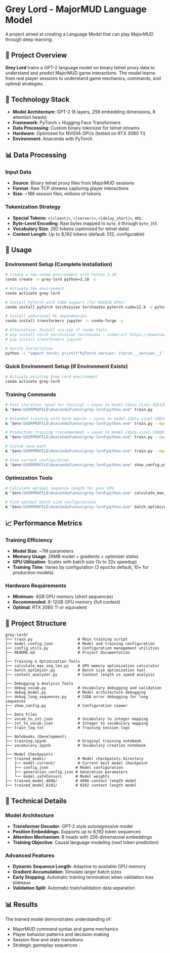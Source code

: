 # Grey Lord - MajorMUD Language Model

A project aimed at creating a Language Model that can play MajorMUD through deep learning.

## 🎯 Project Overview

**Grey Lord** trains a GPT-2 language model on binary telnet proxy data to understand and predict MajorMUD game interactions. The model learns from real player sessions to understand game mechanics, commands, and optimal strategies.

## 🔧 Technology Stack

- **Model Architecture**: GPT-2 (6 layers, 256 embedding dimensions, 8 attention heads)
- **Framework**: PyTorch + Hugging Face Transformers
- **Data Processing**: Custom binary tokenizer for telnet streams
- **Hardware**: Optimized for NVIDIA GPUs (tested on RTX 3080 Ti)
- **Environment**: Anaconda with PyTorch

## 📊 Data Processing

### Input Data
- **Source**: Binary telnet proxy files from MajorMUD sessions
- **Format**: Raw TCP streams capturing player interactions
- **Size**: ~188 session files, millions of tokens

### Tokenization Strategy
- **Special Tokens**: `<|client|>`, `<|server|>`, `<|delay_short|>`, etc.
- **Byte-Level Encoding**: Raw bytes mapped to `byte_0` through `byte_255`
- **Vocabulary Size**: 262 tokens (optimized for telnet data)
- **Context Length**: Up to 8,192 tokens (default: 512, configurable)

## 🚀 Usage

### Environment Setup (Complete Installation)
```bash
# Create a new conda environment with Python 3.10
conda create -n grey-lord python=3.10 -y

# Activate the environment
conda activate grey-lord

# Install PyTorch with CUDA support (for NVIDIA GPUs)
conda install pytorch torchvision torchaudio pytorch-cuda=12.8 -c pytorch -c nvidia -y

# Install additional ML dependencies
conda install transformers jupyter -c conda-forge -y

# Alternative: Install via pip if conda fails
# pip install torch torchvision torchaudio --index-url https://download.pytorch.org/whl/cu121
# pip install transformers jupyter

# Verify installation
python -c "import torch; print(f'PyTorch version: {torch.__version__}'); print(f'CUDA available: {torch.cuda.is_available()}')"
```

### Quick Environment Setup (If Environment Exists)
```bash
# Activate existing Grey Lord environment
conda activate grey-lord
```

### Training Commands
```bash
# Fast iteration (good for testing) → saves to model-{data_size}-3@512D{timestamp}/
& "$env:USERPROFILE\Anaconda3\envs\grey-lord\python.exe" train.py

# Extended training with more epochs → saves to model-{data_size}-10@1024D{timestamp}/
& "$env:USERPROFILE\Anaconda3\envs\grey-lord\python.exe" train.py --epochs 10 --batch-size 32 --max-seq-len 1024

# Production training (recommended) → saves to model-{data_size}-100@8192D{timestamp}/
& "$env:USERPROFILE\Anaconda3\envs\grey-lord\python.exe" train.py --epochs 100 --batch-size 1 --max-seq-len 8192

# Custom save path
& "$env:USERPROFILE\Anaconda3\envs\grey-lord\python.exe" train.py --epochs 50 --max-seq-len 4096 --save-path model-current

# View current configuration
& "$env:USERPROFILE\Anaconda3\envs\grey-lord\python.exe" show_config.py
```

### Optimization Tools
```bash
# Calculate optimal sequence length for your GPU
& "$env:USERPROFILE\Anaconda3\envs\grey-lord\python.exe" calculate_max_seq_len.py

# Find optimal batch size configurations
& "$env:USERPROFILE\Anaconda3\envs\grey-lord\python.exe" batch_optimizer.py
```

## 📈 Performance Metrics

### Training Efficiency
- **Model Size**: ~7M parameters
- **Memory Usage**: 26MB model + gradients + optimizer states
- **GPU Utilization**: Scales with batch size (1x to 32x speedup)
- **Training Time**: Varies by configuration (3 epochs default, 10+ for production models)

### Hardware Requirements
- **Minimum**: 4GB GPU memory (short sequences)
- **Recommended**: 8-12GB GPU memory (full context)
- **Optimal**: RTX 3080 Ti or equivalent

## 📁 Project Structure

```
grey-lord/
├── train.py                    # Main training script
├── model_config.json           # Model and training configuration
├── config_utils.py             # Configuration management utilities
├── README.md                   # Project documentation
│
├── Training & Optimization Tools
├── calculate_max_seq_len.py    # GPU memory optimization calculator
├── batch_optimizer.py          # Batch size optimization tool
├── context_analyzer.py         # Context length vs speed analysis
│
├── Debugging & Analysis Tools
├── debug_vocab.py              # Vocabulary debugging and validation
├── debug_model.py              # Model architecture debugging
├── debug_long_sequences.py     # CUDA error debugging for long sequences
├── show_config.py              # Configuration viewer
│
├── Data Files
├── vocab_to_int.json           # Vocabulary to integer mapping
├── int_to_vocab.json           # Integer to vocabulary mapping
├── train_log.txt               # Training session logs
│
├── Notebooks (Development)
├── training.ipynb              # Original training notebook
├── vocabulary.ipynb            # Vocabulary creation notebook
│
├── Model Checkpoints
├── trained_model/              # Model checkpoints directory
│   ├── model-current/          # Current best model checkpoint
│   ├── config.json            # Model configuration
│   ├── generation_config.json # Generation parameters
│   └── model.safetensors      # Model weights
├── trained_model_4096/        # 4096 context length model
├── trained_model_8192/        # 8192 context length model
```

## 🔬 Technical Details

### Model Architecture
- **Transformer Decoder**: GPT-2 style autoregressive model
- **Position Embeddings**: Supports up to 8,192 token sequences
- **Attention Mechanism**: 8 heads with 256-dimensional embeddings
- **Training Objective**: Causal language modeling (next token prediction)

### Advanced Features
- **Dynamic Sequence Length**: Adaptive to available GPU memory
- **Gradient Accumulation**: Simulate larger batch sizes
- **Early Stopping**: Automatic training termination when validation loss plateaus
- **Validation Split**: Automatic train/validation data separation

## 📊 Results

The trained model demonstrates understanding of:
- MajorMUD command syntax and game mechanics
- Player behavior patterns and decision-making
- Session flow and state transitions
- Strategic gameplay sequences
